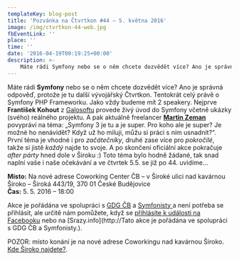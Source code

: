 ```yaml
---
templateKey: blog-post
title: 'Pozvánka na Čtvrtkon #44 – 5. května 2016'
image: /img/ctvrtkon-44-web.jpg
fbEventLink: ''
place: ''
time: ''
date: '2016-04-19T09:19:25+00:00'
description: >-
    Máte rádi Symfony nebo se o něm chcete dozvědět více? Ano je správná odpověď, protože je tu další vývojářský Čtvrtkon. Tentokrát celý právě o Symfony PHP Frameworku. Jako vždy budeme...
---
```

Máte rádi **Symfony** nebo se o něm chcete dozvědět více? Ano je správná odpověď, protože je tu další vývojářský Čtvrtkon. Tentokrát celý právě o Symfony PHP Frameworku. Jako vždy budeme mít 2 speakery. Nejprve **František Kohout** z [Galosoftu](https://www.galosoft.cz) provede živý úvod do Symfony včetně ukázky (svého) reálného projektu. A pak aktuálně freelancer **[Martin Zeman](http://www.zemistr.eu)** povypráví na téma: „Symfony 3 je tu a je super. Pro koho ale je super? Je možné ho nenávidět? Když už ho miluji, můžu si práci s ním usnadnit?“. První téma je vhodné i pro _začátečníky_, druhé zase více pro _pokročilé_, takže si jistě _každý_ najde to svoje. A po skončení oficiální akce pokračuje _after párty_ hned dole v Široku :) Toto téma bylo hodně žádané, tak snad naplní vaše i naše očekávání a ve čtvrtek 5.5. se již po 44. uvidíme…

**Místo:** Na nové adrese Coworking Center ČB – v Široké ulici nad kavárnou Široko – Široká 443/19, 370 01 České Budějovice  
**Čas:** 5. 5. 2016 – 18:00

Akce je pořádána ve spolupráci s [GDG ČB](http://www.gug.cz/cs/gdg/skupiny/ceske-budejovice) a [Symfonisty ](http://www.symfony.cz)a není potřeba se přihlásit, ale určitě nám pomůžete, když se [přihlásíte k události na Facebooku](https://www.facebook.com/events/1001990093209864/) nebo na [Srazy.info](http://Tato akce je pořádána ve spolupráci s GDG ČB a Symfonisty.).

POZOR: místo konání je na nové adrese Coworkingu nad kavárnou Široko. [Kde Široko najdete?](http://ctvrtkon.cz/pozor-ctvrtkon-na-nove-adrese-coworkingu-v-siroke-ulici/).